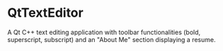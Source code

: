 # QtTextEditor
A Qt C++ text editing application with toolbar functionalities (bold, superscript, subscript) and an "About Me" section displaying a resume.
